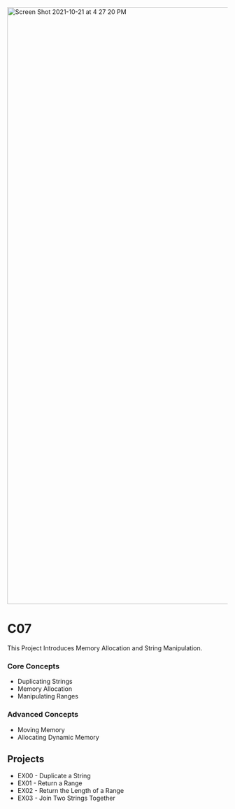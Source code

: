 <img width="1366" alt="Screen Shot 2021-10-21 at 4 27 20 PM" src="https://user-images.githubusercontent.com/58959408/138220168-bf25a972-5b5b-467f-b796-04a3523f84d5.png">

# C07

This Project Introduces Memory Allocation and String Manipulation.

### Core Concepts 
- Duplicating Strings
- Memory Allocation
- Manipulating Ranges

### Advanced Concepts
- Moving Memory
- Allocating Dynamic Memory

## Projects
- EX00 - Duplicate a String
- EX01 - Return a Range
- EX02 - Return the Length of a Range
- EX03 - Join Two Strings Together
